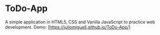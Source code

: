 # ToDo-App
A simple application in HTML5, CSS and Vanilla JavaScript to practice web development.
Demo: [https://juliomiguell.github.io/ToDo-App/]
